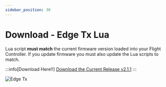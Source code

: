```yaml
---
sidebar_position: 30
---
```


# Download - Edge Tx Lua

Lua script **must match** the current firmware version loaded into your Flight Controller. If you update firmware you must also update the Lua scripts to match.

:::info[Download Here!!]
[Download the Current Release v2.1.1](https://github.com/rotorflight/rotorflight-lua-scripts/releases/tag/release%2F2.1.1)
:::

![Edge Tx](../setup/img/edgetx-logo.png)
